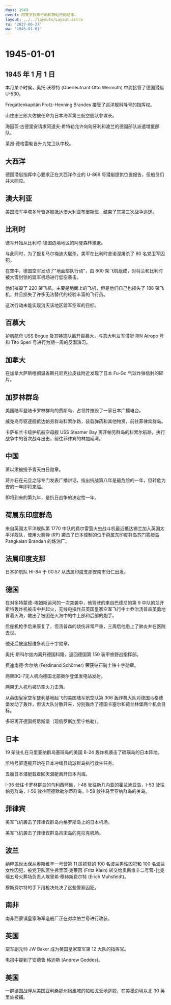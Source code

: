 ```yaml
---
days: 1949
event: 阿芙罗狄蒂行动和铁砧行动结束。
layout: ../../layouts/Layout.astro
ru: '2027-06-27'
ww: '1945-01-01'
---
```


# 1945-01-01

## 1945 年 1 月 1 日

本月某个时候，奥托·沃穆特 (Oberleutnant Otto Wermuth) 中尉接管了德国潜艇
U-530。

Fregattenkapitän Frotz-Henning Brandes 接管了巡洋舰科隆号的指挥权。

山住忠三郎大佐被任命为日本海军第三航空舰队参谋长。

海因茨·古德里安请求阿道夫·希特勒允许向匈牙利和波兰的德国部队派遣增援部队。

莱昂·德格雷勒晋升为党卫队中校。

## 大西洋

德国潜艇指挥中心要求正在大西洋作业的 U-869
号潜艇提供位置报告，但船员们并未回应。

## 澳大利亚

美国海军平塔多号驱逐舰抵达澳大利亚布里斯班，结束了其第三次战争巡逻。

## 比利时

德军开始从比利时-德国边境地区的阿登森林撤退。

与此同时，为了报复马尔梅迪大屠杀，美军在比利时舍诺涅屠杀了 80
名党卫军囚犯。

在空中，德国空军发动了"地面部队行动"，由 800
架飞机组成，对荷兰和比利时被大雪封锁的盟军机场进行低空袭击。

他们摧毁了 220 架飞机，主要是地面上的飞机，但是他们自己也损失了 188
架飞机，并且损失了许多无法替代的经验丰富的飞行员。

这次行动未能实现消灭该地区盟军空军的目标。

## 百慕大

护航航母 USS Bogue 及其特遣队离开百慕大，与意大利友军潜艇 RIN Atropo
号和 Tito Speri 号进行为期一周的反潜演习。

## 加拿大

在加拿大萨斯喀彻温省斯托尼克拉皮兹附近发现了日本 Fu-Go
气球炸弹信封的碎片。

## 加罗林群岛

美国陆军登陆卡罗林群岛的费斯岛，占领并摧毁了一家日本广播电台。

威克岛号驱逐舰抵达帕劳群岛科索尔路，装载弹药和其他物资，前往菲律宾群岛。

卡萨布兰卡级护航航空母舰 USS Steamer Bay
离开帕劳群岛的科索尔航路，执行战争中的首次战斗出击，前往菲律宾的林加延湾。

## 中国

萧以肃被授予青天白日勋章。

蒋介石在元旦之际专门发表广播讲话，指出抗战第八年是最危险的一年，但转危为安的一年即将来临。

即将到来的第九年，是抗日战争的决定性一年。

## 荷属东印度群岛

来自英国太平洋舰队第 1770
中队的费尔雷萤火虫战斗机最近抵达锡兰加入英国太平洋舰队，使用火箭弹 (RP)
袭击了日本控制的位于荷属东印度群岛苏门答腊岛 Pangkalan Brandan
的炼油厂。

## 法属印度支那

日本护航队 HI-84 于 00:57 从法属印度支那安南市归仁出发。

## 德国

在对多特蒙德-埃姆斯运河的一次突袭中，他驾驶的来自巴德尼的第 9
中队的兰开斯特轰炸机被击中并起火，无线电操作员英国皇家空军飞行中士乔治汤普森英勇地冒着火海，救出了被困在火海中的中上部和后部的炮手。

后座机枪手后来康复了，但汤普森的烧伤非常严重，三周后他患上了肺炎并在医院去世。

他死后被追授维多利亚十字勋章。

奥托·斯科尔兹内离开德国科隆，返回德国第 150 装甲旅野战指挥部。

费迪南德·舍尔纳 (Ferdinand Schörner) 荣获钻石骑士铁十字勋章。

两架BQ-7无人机向德国北部奥尔登堡发电站发射。

两架无人机均被防空火力击落。

从英国皇家空军瑟利基地起飞的美国陆军航空队第 306
轰炸机大队对德国马格德堡发动了轰炸，但该大队分散开来，分别轰炸了德国卡塞尔和荷兰林堡两个机会目标。

多哥离开德国柯尼斯堡（现俄罗斯加里宁格勒）。

## 日本

19 架驻扎在马里亚纳群岛塞班岛的美国 B-24 轰炸机袭击了硫磺岛的日本阵地。

凯特号驱逐舰开始在日本冲绳县琉球群岛执行救生任务。

五艘日本潜艇载着回天潜艇离开日本内海。

I-36 驶往卡罗林群岛的乌利西环礁，I-48 驶往新几内亚的霍兰迪亚岛，I-53
驶往帕劳群岛，I-56 驶往阿德默勒尔蒂群岛，I-58 驶往马里亚纳群岛的关岛。

## 菲律宾

美军飞机袭击了菲律宾群岛内格罗斯岛上的日本机场。

美军飞机袭击了菲律宾群岛吕宋岛的克拉克机场。

## 波兰

纳粹盖世太保从奥斯维辛一号营第 11 区抓获的 100 名波兰男性囚犯和 100
名波兰女性囚犯，被党卫队医生弗里茨·克莱因 (Fritz Klein)
转交给奥斯维辛二号营-比克瑙五号火葬场负责人埃里希·穆赫斯费尔特 (Erich
Muhsfeldt)。

穆斯费尔特的手下用枪决处决了这些警察囚犯。

## 南非

南非西蒙镇皇家海军造船厂正在对坎伯兰号进行改装。

## 英国

空军副元帅 JW Baker 成为英国皇家空军第 12 大队的指挥官。

电报中提到了安德鲁·格迪斯 (Andrew Geddes)。

## 美国

一群德国战俘从美国亚利桑那州凤凰城的帕帕戈营地逃脱，在美墨边境以北 30
英里处被捕。